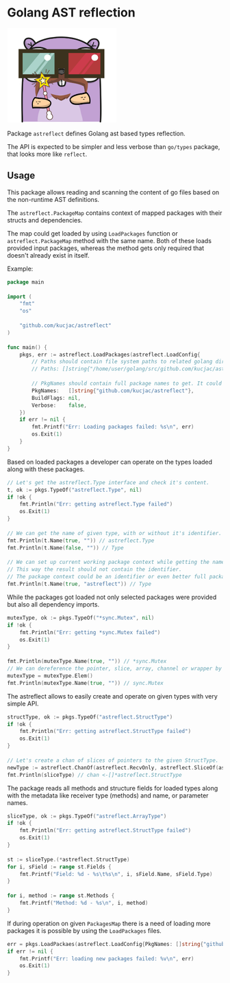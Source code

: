 # Golang AST reflection

![Gopher](./gopher.png)

Package `astreflect` defines Golang ast based types reflection.

The API is expected to be simpler and less verbose than `go/types` package, that looks more like `reflect`.


## Usage

This package allows reading and scanning the content of go files based on the non-runtime AST definitions.

The `astreflect.PackageMap` contains context of mapped packages with their structs and dependencies.
 
The map could get loaded by using `LoadPackages` function or `astreflect.PackageMap` method with the same name.
Both of these loads provided input packages, whereas the method gets only required that doesn't already exist in itself.

Example:

```go
package main

import (
	"fmt"
	"os"

	"github.com/kucjac/astreflect"
)

func main() {
	pkgs, err := astreflect.LoadPackages(astreflect.LoadConfig{
		// Paths should contain file system paths to related golang directories.			
		// Paths: []string{"/home/user/golang/src/github.com/kucjac/astreflect", "./../mypackage"},
		
		// PkgNames should contain full package names to get. It could be set along with the 'Paths' field.
		PkgNames:   []string{"github.com/kucjac/astreflect"},
		BuildFlags: nil,
		Verbose:    false,
	})
	if err != nil {
		fmt.Printf("Err: Loading packages failed: %s\n", err)
		os.Exit(1)
	}
}
```


Based on loaded packages a developer can operate on the types loaded along with these packages.

```go
// Let's get the astreflect.Type interface and check it's content.
t, ok := pkgs.TypeOf("astreflect.Type", nil)
if !ok {
    fmt.Println("Err: getting astreflect.Type failed")
    os.Exit(1)
}

// We can get the name of given type, with or without it's identifier.
fmt.Println(t.Name(true, "")) // astreflect.Type
fmt.Println(t.Name(false, "")) // Type

// We can set up current working package context while getting the name. 
// This way the result should not contain the identifier.
// The package context could be an identifier or even better full package name.
fmt.Println(t.Name(true, "astreflect")) // Type
```


While the packages got loaded not only selected packages were provided but also all dependency imports.

```go
mutexType, ok := pkgs.TypeOf("*sync.Mutex", nil)
if !ok {
	fmt.Println("Err: getting *sync.Mutex failed")
	os.Exit(1)
}

fmt.Println(mutexType.Name(true, "")) // *sync.Mutex
// We can dereference the pointer, slice, array, channel or wrapper by using 'Elem' method. 
mutexType = mutexType.Elem()
fmt.Println(mutexType.Name(true, "")) // sync.Mutex
```

The astreflect allows to easily create and operate on given types with very simple API.

```go
structType, ok := pkgs.TypeOf("astreflect.StructType")
if !ok {
	fmt.Println("Err: getting astreflect.StructType failed")
	os.Exit(1)
}

// Let's create a chan of slices of pointers to the given StructType.
newType := astreflect.ChanOf(astreflect.RecvOnly, astreflect.SliceOf(astreflect.PointerTo(structType)))
fmt.Println(sliceType) // chan <-[]*astreflect.StructType
```

The package reads all methods and structure fields for loaded types along with the metadata like receiver
type (methods) and name, or parameter names.

```go
sliceType, ok := pkgs.TypeOf("astreflect.ArrayType")
if !ok {
	fmt.Println("Err: getting astreflect.StructType failed")
	os.Exit(1)
}

st := sliceType.(*astreflect.StructType)
for i, sField := range st.Fields {
	fmt.Printf("Field: %d - %s\t%s\n", i, sField.Name, sField.Type)
}

for i, method := range st.Methods {
	fmt.Printf("Method: %d - %s\n", i, method)
}
```


If during operation on given `PackagesMap` there is a need of loading more packages it is possible by using the 
`LoadPackages` files.

```go
err = pkgs.LoadPackaes(astreflect.LoadConfig{PkgNames: []string{"github.com/username/package"}})
if err != nil {
	fmt.Printf("Err: loading new packages failed: %v\n", err)
	os.Exit(1)
}
```

